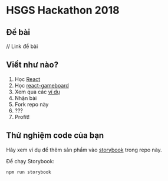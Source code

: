 # HSGS Hackathon 2018

## Đề bài

// Link đề bài

## Viết như nào?

1.  Học [React](https://reactjs.org)
2.  Học [react-gameboard](https://gitlab.com/deltarena/react-gameboard)
3.  Xem qua các [ví dụ](https://gitlab.com/deltarena/hsgs-hackathon-18/tree/master/examples)
4.  Nhận bài
5.  Fork repo này
6.  ???
7.  Profit!

## Thử nghiệm code của bạn

Hãy xem ví dụ để thêm sản phẩm vào [storybook](https://storybook.js.org) trong repo này.

Để chạy Storybook:

```bash
npm run storybook
```

